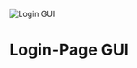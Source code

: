![Login GUI](https://user-images.githubusercontent.com/84243917/131367078-a436a5c0-69e8-4db8-a797-eaa94dcec68a.png)
# Login-Page GUI
